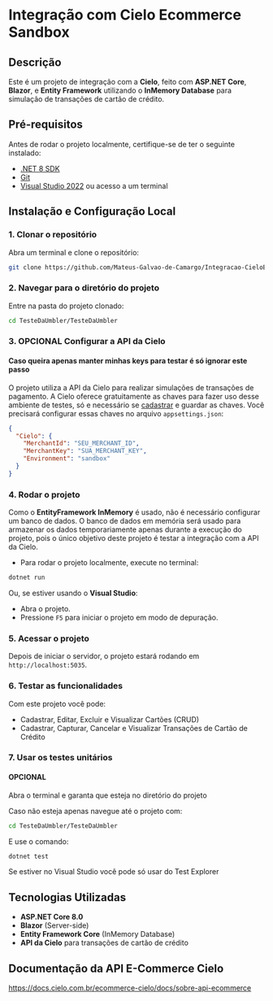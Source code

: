 

# Integração com Cielo Ecommerce Sandbox

## Descrição
Este é um projeto de integração com a **Cielo**, feito com **ASP.NET Core**, **Blazor**, e **Entity Framework** utilizando o **InMemory Database** para simulação de transações de cartão de crédito.

## Pré-requisitos

Antes de rodar o projeto localmente, certifique-se de ter o seguinte instalado:

- [.NET 8 SDK](https://dotnet.microsoft.com/en-us/download/dotnet/8.0)
- [Git](https://git-scm.com/)
- [Visual Studio 2022](https://visualstudio.microsoft.com/) ou acesso a um terminal

## Instalação e Configuração Local

### 1. Clonar o repositório

Abra um terminal e clone o repositório:

```bash
git clone https://github.com/Mateus-Galvao-de-Camargo/Integracao-CieloEcommerce-Sandbox.git
```

### 2. Navegar para o diretório do projeto

Entre na pasta do projeto clonado:

```bash
cd TesteDaUmbler/TesteDaUmbler
```

### 3. **OPCIONAL** Configurar a API da Cielo
#### Caso queira apenas manter minhas keys para testar é só ignorar este passo

O projeto utiliza a API da Cielo para realizar simulações de transações de pagamento. A Cielo oferece gratuitamente as chaves para fazer uso desse ambiente de testes, só e necessário se [cadastrar](https://cadastrosandbox.cieloecommerce.cielo.com.br/) e guardar as chaves. Você precisará configurar essas chaves no arquivo `appsettings.json`:

```json
{
  "Cielo": {
    "MerchantId": "SEU_MERCHANT_ID",
    "MerchantKey": "SUA_MERCHANT_KEY",
    "Environment": "sandbox"
  }
}
```

### 4. Rodar o projeto

Como o **EntityFramework InMemory** é usado, não é necessário configurar um banco de dados. O banco de dados em memória será usado para armazenar os dados temporariamente apenas durante a execução do projeto, pois o único objetivo deste projeto é testar a integração com a API da Cielo.

- Para rodar o projeto localmente, execute no terminal:

```bash
dotnet run
```

Ou, se estiver usando o **Visual Studio**:

- Abra o projeto.
- Pressione `F5` para iniciar o projeto em modo de depuração.

### 5. Acessar o projeto

Depois de iniciar o servidor, o projeto estará rodando em `http://localhost:5035`.

### 6. Testar as funcionalidades

Com este projeto você pode: 
- Cadastrar, Editar, Excluir e Visualizar Cartões (CRUD)
- Cadastrar, Capturar, Cancelar e Visualizar Transações de Cartão de Crédito

### 7. Usar os testes unitários
#### **OPCIONAL**

Abra o terminal e garanta que esteja no diretório do projeto

Caso não esteja apenas navegue até o projeto com: 
```bash
cd TesteDaUmbler/TesteDaUmbler
```
E use o comando:
```bash
dotnet test
```

Se estiver no Visual Studio você pode só usar do Test Explorer

## Tecnologias Utilizadas

- **ASP.NET Core 8.0**
- **Blazor** (Server-side)
- **Entity Framework Core** (InMemory Database)
- **API da Cielo** para transações de cartão de crédito

## Documentação da API E-Commerce Cielo
https://docs.cielo.com.br/ecommerce-cielo/docs/sobre-api-ecommerce
